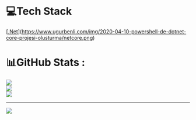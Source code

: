 

# 💻Tech Stack
[[.Net](https://www.ugurbenli.com/img/2020-04-10-powershell-de-dotnet-core-projesi-olusturma/netcore.png)](https://www.ugurbenli.com/img/2020-04-10-powershell-de-dotnet-core-projesi-olusturma/netcore.png)
# 📊GitHub Stats :
![](https://github-readme-stats.vercel.app/api?username=alicanyilmazz&theme=radical&hide_border=true&include_all_commits=true&count_private=true)<br/>
![](https://github-readme-streak-stats.herokuapp.com/?user=alicanyilmazz&theme=radical&hide_border=true)<br/>
![](https://github-readme-stats.vercel.app/api/top-langs/?username=alicanyilmazz&theme=radical&hide_border=true&include_all_commits=true&count_private=true&layout=compact)

---
[![](https://visitcount.itsvg.in/api?id=alicanyilmazz&icon=0&color=0)](https://visitcount.itsvg.in)
